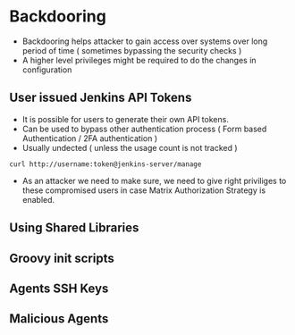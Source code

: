 # Backdooring

- Backdooring helps attacker to gain access over systems over long period of time ( sometimes bypassing the security checks )
- A higher level privileges might be required to do the changes in configuration



## User issued Jenkins API Tokens
- It is possible for users to generate their own API tokens.
- Can be used to bypass other authentication process ( Form based Authentication / 2FA authentication )
- Usually undected ( unless the usage count is not tracked )

```
curl http://username:token@jenkins-server/manage
```
- As an attacker we need to make sure, we need to give right priviliges to these compromised users in case Matrix Authorization Strategy is enabled.


## Using Shared Libraries


## Groovy init scripts

## Agents SSH Keys

## Malicious Agents
